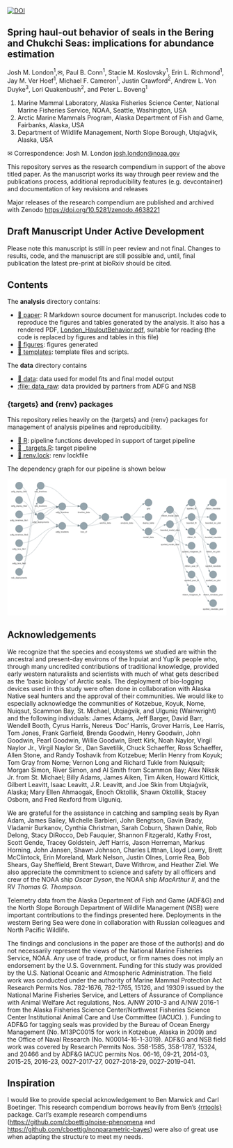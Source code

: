 
<!-- README.md is generated from README.Rmd. Please edit that file -->
<!-- badges: start -->

[![DOI](https://zenodo.org/badge/DOI/10.5281/zenodo.4638221.svg)](https://doi.org/10.5281/zenodo.4638221)
<!-- badges: end -->

## Spring haul-out behavior of seals in the Bering and Chukchi Seas: implications for abundance estimation

Josh M. London<sup>1</sup>,✉, Paul B. Conn<sup>1</sup>, Stacie M.
Koslovsky<sup>1</sup>, Erin L. Richmond<sup>1</sup>, Jay M. Ver
Hoef<sup>1</sup>, Michael F. Cameron<sup>1</sup>, Justin
Crawford<sup>2</sup>, Andrew L. Von Duyke<sup>3</sup>, Lori
Quakenbush<sup>2</sup>, and Peter L. Boveng<sup>1</sup>

1.  Marine Mammal Laboratory, Alaska Fisheries Science Center, National
    Marine Fisheries Service, NOAA, Seattle, Washington, USA
2.  Arctic Marine Mammals Program, Alaska Department of Fish and Game,
    Fairbanks, Alaska, USA
3.  Department of Wildlife Management, North Slope Borough, Utqiaġvik,
    Alaska, USA

✉ Correspondence: Josh M. London <josh.london@noaa.gov>

This repository serves as the research compendium in support of the
above titled paper. As the manuscript works its way through peer review
and the publications process, additional reproducibility features
(e.g. devcontainer) and documentation of key revisions and releases

Major releases of the research compendium are published and archived
with Zenodo <https://doi.org/10.5281/zenodo.4638221>

## Draft Manuscript Under Active Development

Please note this manuscript is still in peer review and not final.
Changes to results, code, and the manuscript are still possible and,
until, final publication the latest pre-print at bioRxiv should be
cited.

## Contents

The **analysis** directory contains:

- [:file_folder: paper](/analysis/paper): R Markdown source document for
  manuscript. Includes code to reproduce the figures and tables
  generated by the analysis. It also has a rendered PDF,
  [London_HauloutBehavior.pdf](https://github.com/jmlondon/berchukHaulout/blob/main/analysis/paper/London_HauloutBehavior.pdf),
  suitable for reading (the code is replaced by figures and tables in
  this file)
- [:file_folder: figures](/analysis/figures): figures generated
- [:file_folder: templates](/analysis/templates): template files and
  scripts.

The **data** directory contains

- [:file_folder: data](/data): data used for model fits and final model
  output
- [:file: data_raw](/data_raw): data provided by partners from ADFG and
  NSB

### {targets} and {renv} packages

This repository relies heavily on the {targets} and {renv} packages for
management of analysis pipelines and reproducibility.

- [:file_folder: R](/R): pipeline functions developed in support of
  target pipeline
- [:page_facing_up: \_targets.R](/_targets.R): target pipeline
- [:page_facing_up: renv.lock](/renv.lock): renv lockfile

The dependency graph for our pipeline is shown below

![](./tar_glimpse.png)

## Acknowledgements

We recognize that the species and ecosystems we studied are within the
ancestral and present-day environs of the Inpuiat and Yup’ik people who,
through many uncredited contributions of traditional knowledge, provided
early western naturalists and scientists with much of what gets
described as the ‘basic biology’ of Arctic seals. The deployment of
bio-logging devices used in this study were often done in collaboration
with Alaska Native seal hunters and the approval of their communities.
We would like to especially acknowledge the communities of Kotzebue,
Koyuk, Nome, Nuiqsut, Scammon Bay, St. Michael, Utqiaġvik, and Ulguniq
(Wainwright) and the following individuals: James Adams, Jeff Barger,
David Barr, Wendell Booth, Cyrus Harris, Nereus ‘Doc’ Harris, Grover
Harris, Lee Harris, Tom Jones, Frank Garfield, Brenda Goodwin, Henry
Goodwin, John Goodwin, Pearl Goodwin, Willie Goodwin, Brett Kirk, Noah
Naylor, Virgil Naylor Jr., Virgil Naylor Sr., Dan Savetilik, Chuck
Schaeffer, Ross Schaeffer, Allen Stone, and Randy Toshavik from
Kotzebue; Merlin Henry from Koyuk; Tom Gray from Nome; Vernon Long and
Richard Tukle from Nuiqsuit; Morgan Simon, River Simon, and Al Smith
from Scammon Bay; Alex Niksik Jr. from St. Michael; Billy Adams, James
Aiken, Tim Aiken, Howard Kittick, Gilbert Leavitt, Isaac Leavitt, J.R.
Leavitt, and Joe Skin from Utqiaġvik, Alaska; Mary Ellen Ahmaogak, Enoch
Oktollik, Shawn Oktollik, Stacey Osborn, and Fred Rexford from Ulguniq.

We are grateful for the assistance in catching and sampling seals by
Ryan Adam, James Bailey, Michelle Barbieri, John Bengtson, Gavin Brady,
Vladamir Burkanov, Cynthia Christman, Sarah Coburn, Shawn Dahle, Rob
Delong, Stacy DiRocco, Deb Fauquier, Shannon Fitzgerald, Kathy Frost,
Scott Gende, Tracey Goldstein, Jeff Harris, Jason Herreman, Markus
Horning, John Jansen, Shawn Johnson, Charles Littnan, Lloyd Lowry, Brett
McClintock, Erin Moreland, Mark Nelson, Justin Olnes, Lorrie Rea, Bob
Shears, Gay Sheffield, Brent Stewart, Dave Withrow, and Heather Ziel. We
also appreciate the commitment to science and safety by all officers and
crew of the NOAA ship *Oscar Dyson*, the NOAA ship *MacArthur II*, and
the RV *Thomas G. Thompson*.

Telemetry data from the Alaska Department of Fish and Game (ADF&G) and
the North Slope Borough Department of Wildlife Management (NSB) were
important contributions to the findings presented here. Deployments in
the western Bering Sea were done in collaboration with Russian
colleagues and North Pacific Wildlife.

The findings and conclusions in the paper are those of the author(s) and
do not necessarily represent the views of the National Marine Fisheries
Service, NOAA. Any use of trade, product, or firm names does not imply
an endorsement by the U.S. Government. Funding for this study was
provided by the U.S. National Oceanic and Atmospheric Administration.
The field work was conducted under the authority of Marine Mammal
Protection Act Research Permits Nos. 782-1676, 782-1765, 15126, and
19309 issued by the National Marine Fisheries Service, and Letters of
Assurance of Compliance with Animal Welfare Act regulations, Nos. A/NW
2010-3 and A/NW 2016-1 from the Alaska Fisheries Science
Center/Northwest Fisheries Science Center Institutional Animal Care and
Use Committee (IACUC). ). Funding to ADF&G for tagging seals was
provided by the Bureau of Ocean Energy Management (No. M13PC0015 for
work in Kotzebue, Alaska in 2009) and the Office of Naval Research
(No. N00014-16-1-3019). ADF&G and NSB field work was covered by Research
Permits Nos. 358-1585, 358-1787, 15324, and 20466 and by ADF&G IACUC
permits Nos. 06-16, 09-21, 2014-03, 2015-25, 2016-23, 0027-2017-27,
0027-2018-29, 0027-2019-041.

## Inspiration

I would like to provide special acknowledgement to Ben Marwick and Carl
Boetinger. This research compendium borrows heavily from Ben’s
[{rrtools}](https://github.com/benmarwick/rrtools) package. Carl’s
example research compendiums
(<https://github.com/cboettig/noise-phenomena> and
<https://github.com/cboettig/nonparametric-bayes>) were also of great
use when adapting the structure to meet my needs.

